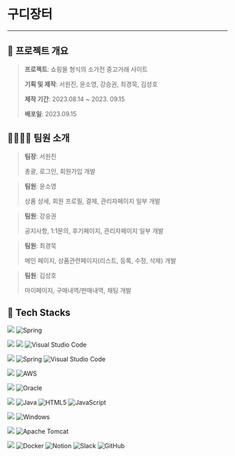 # 구디장터
---

## 📆 프로젝트 개요
><p><strong>프로젝트</strong>: 쇼핑몰 형식의 소가전 중고거래 사이트</p>
><p><strong>기획 및 제작</strong>: 서원진, 윤소영, 강승권, 최경묵, 김성호</p>
><p><strong>제작 기간</strong>: 2023.08.14 ~ 2023. 09.15 
><p><strong>배포일</strong>: 2023.09.15</p>


## 👨‍👨‍👧‍👧 팀원 소개
><p><strong>팀장</strong>: 서원진</p>
>총괄, 로그인, 회원가입 개발

><p><strong>팀원</strong>: 윤소영</p>
>상품 상세, 회원 프로필, 결제, 관리자페이지 일부 개발

><p><strong>팀원</strong>: 강승권</p>
>공지사항, 1:1문의, 후기페이지, 관리자페이지 일부 개발

><p><strong>팀원</strong>: 최경묵</p>
>메인 페이지, 상품관련페이지(리스트, 등록, 수정, 삭제) 개발

><p><strong>팀원</strong>: 김성호</p>
>마이페이지, 구매내역/판매내역, 채팅 개발


## 🔨 Tech Stacks

<img src="https://img.shields.io/badge/FRAMEWORK-%23121011?style=for-the-badge"> ![Spring](https://img.shields.io/badge/spring-%236DB33F.svg?style=for-the-badge&logo=spring&logoColor=white) <br/>

<img src="https://img.shields.io/badge/LIBRARY-%23121011?style=for-the-badge"> <img src="https://img.shields.io/badge/jquery-0769AD?style=for-the-badge&logo=jquery&logoColor=white"> ![Visual Studio Code](https://img.shields.io/badge/Visual%20Studio%20Code-0078d7.svg?style=for-the-badge&logo=visual-studio-code&logoColor=white)<br/>

<img src="https://img.shields.io/badge/IDE-%23121011?style=for-the-badge"> ![Spring](https://img.shields.io/badge/spring-%236DB33F.svg?style=for-the-badge&logo=spring&logoColor=white) ![Visual Studio Code](https://img.shields.io/badge/Visual%20Studio%20Code-0078d7.svg?style=for-the-badge&logo=visual-studio-code&logoColor=white)<br/>

<img src="https://img.shields.io/badge/Server Hosting-%23121011?style=for-the-badge"> ![AWS](https://img.shields.io/badge/AWS-%23FF9900.svg?style=for-the-badge&logo=amazon-aws&logoColor=white) <br/>

<img src="https://img.shields.io/badge/DB-%23121011?style=for-the-badge"> ![Oracle](https://img.shields.io/badge/Oracle-F80000?style=for-the-badge&logo=oracle&logoColor=white) <br/>

<img src="https://img.shields.io/badge/Languages-%23121011?style=for-the-badge"> ![Java](https://img.shields.io/badge/java-%23ED8B00.svg?style=for-the-badge&logo=openjdk&logoColor=white) ![HTML5](https://img.shields.io/badge/html5-%23E34F26.svg?style=for-the-badge&logo=html5&logoColor=white) ![JavaScript](https://img.shields.io/badge/javascript-%23323330.svg?style=for-the-badge&logo=javascript&logoColor=%23F7DF1E) <br/>

<img src="https://img.shields.io/badge/OS-%23121011?style=for-the-badge"> ![Windows](https://img.shields.io/badge/Windows-0078D6?style=for-the-badge&logo=windows&logoColor=white) <br/>

<img src="https://img.shields.io/badge/Server-%23121011?style=for-the-badge"> ![Apache Tomcat](https://img.shields.io/badge/apache%20tomcat-%23F8DC75.svg?style=for-the-badge&logo=apache-tomcat&logoColor=black) <br/>

<img src="https://img.shields.io/badge/Other-%23121011?style=for-the-badge"> ![Docker](https://img.shields.io/badge/docker-%230db7ed.svg?style=for-the-badge&logo=docker&logoColor=white) ![Notion](https://img.shields.io/badge/Notion-%23000000.svg?style=for-the-badge&logo=notion&logoColor=white) ![Slack](https://img.shields.io/badge/Slack-4A154B?style=for-the-badge&logo=slack&logoColor=white) ![GitHub](https://img.shields.io/badge/github-%23121011.svg?style=for-the-badge&logo=github&logoColor=white) 





